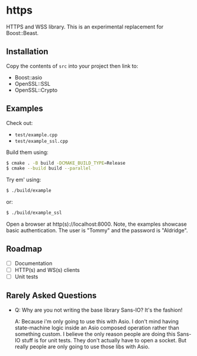 # https
HTTPS and WSS library.
This is an experimental replacement for Boost::Beast.

## Installation

Copy the contents of `src` into your project then link to:
- Boost::asio
- OpenSSL::SSL
- OpenSSL::Crypto 

## Examples

Check out:
- `test/example.cpp`
- `test/example_ssl.cpp`

Build them using:

```bash
$ cmake . -B build -DCMAKE_BUILD_TYPE=Release
$ cmake --build build --parallel
```

Try em' using:

```bash
$ ./build/example
```

or:

```bash
$ ./build/example_ssl
```

Open a browser at http(s)://localhost:8000. 
Note, the examples showcase basic authentication. The user is "Tommy" and the password is "Aldridge". 


## Roadmap

- [ ] Documentation
- [ ] HTTP(s) and WS(s) clients
- [ ] Unit tests

## Rarely Asked Questions

- Q: Why are you not writing the base library Sans-IO? It's the fashion!

  A: Because i'm only going to use this with Asio. I don't mind having state-machine logic inside an Asio composed operation rather than something custom. I believe the only reason people are doing this Sans-IO stuff is for unit tests. They don't actually have to open a socket. But really people are only going to use those libs with Asio.



